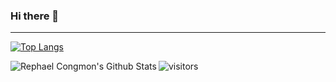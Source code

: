 ### Hi there 👋

---

[![Top Langs](https://github-readme-stats.vercel.app/api/top-langs/?username=RephaelCongmon&layout=compact&theme=algolia)](https://github.com/RephaelCongmon)

<img align="left" alt="Rephael Congmon's Github Stats" src="https://github-readme-stats.vercel.app/api?username=RephaelCongmon&show_icons=true&hide_border=true&count_private=true&include_all_commits=true&theme=algolia" />

![visitors](https://visitor-badge.laobi.icu/badge?page_id=RephaelCongmon.RephaelCongmon)


<!--
**RephaelCongmon/RephaelCongmon** is a ✨ _special_ ✨ repository because its `README.md` (this file) appears on your GitHub profile.

Here are some ideas to get you started:

- 🔭 I’m currently working on ...
- 🌱 I’m currently learning ...
- 👯 I’m looking to collaborate on ...
- 🤔 I’m looking for help with ...
- 💬 Ask me about ...
- 📫 How to reach me: ...
- 😄 Pronouns: ...
- ⚡ Fun fact: ...
-->
